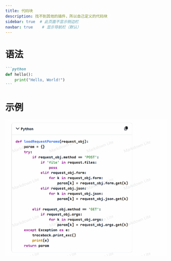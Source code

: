 ```yaml
---
title: 代码块
description: 找不到其他的插件，所以自己定义的代码块
sidebar: true  # 此页面不显示侧边栏
navbar: true    # 显示导航栏（默认）
---
```



# 语法
````markdown
```python
def hello():
    print("Hello, World!")
```
````



# 示例
![code-block](/code-block.gif)
